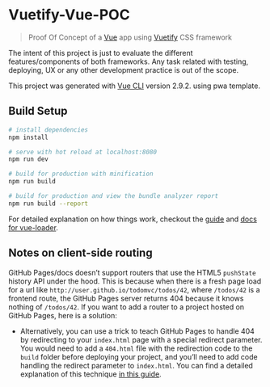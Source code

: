 # Vuetify-Vue-POC

> Proof Of Concept of a [Vue](https://vuejs.org/) app using [Vuetify](https://next.vuetifyjs.com/en/) CSS framework

The intent of this project is just to evaluate the different features/components of both frameworks. Any task related with testing, deploying, UX or any other development practice is out of the scope.

This project was generated with [Vue CLI](https://github.com/vuejs/vue-cli) version 2.9.2. using pwa template.

## Build Setup

``` bash
# install dependencies
npm install

# serve with hot reload at localhost:8080
npm run dev

# build for production with minification
npm run build

# build for production and view the bundle analyzer report
npm run build --report
```

For detailed explanation on how things work, checkout the [guide](http://vuejs-templates.github.io/webpack/) and [docs for vue-loader](http://vuejs.github.io/vue-loader).


## Notes on client-side routing

GitHub Pages/docs doesn’t support routers that use the HTML5 `pushState` history API under the hood. This is because when there is a fresh page load for a url like `http://user.github.io/todomvc/todos/42`, where `/todos/42` is a frontend route, the GitHub Pages server returns 404 because it knows nothing of `/todos/42`. If you want to add a router to a project hosted on GitHub Pages, here is a solution:

* Alternatively, you can use a trick to teach GitHub Pages to handle 404 by redirecting to your `index.html` page with a special redirect parameter. You would need to add a `404.html` file with the redirection code to the `build` folder before deploying your project, and you’ll need to add code handling the redirect parameter to `index.html`. You can find a detailed explanation of this technique [in this guide](https://github.com/rafrex/spa-github-pages).
